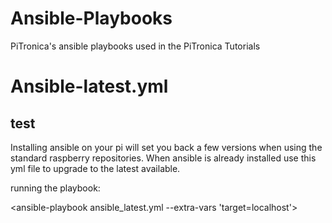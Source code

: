 # Ansible-Playbooks
PiTronica's ansible playbooks used in the PiTronica Tutorials


# Ansible-latest.yml
## test

Installing ansible on your pi will set you back a few versions when using the standard raspberry repositories.
When ansible is already installed use this yml file to upgrade to the latest available.

running the playbook:

  <ansible-playbook ansible_latest.yml --extra-vars 'target=localhost'>
